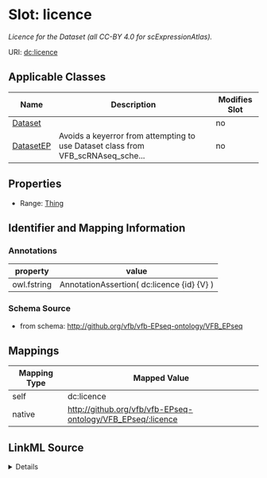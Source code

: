 

# Slot: licence


_Licence for the Dataset (all CC-BY 4.0 for scExpressionAtlas)._



URI: [dc:licence](http://purl.org/dc/terms/licence)



<!-- no inheritance hierarchy -->





## Applicable Classes

| Name | Description | Modifies Slot |
| --- | --- | --- |
| [Dataset](Dataset.md) |  |  no  |
| [DatasetEP](DatasetEP.md) | Avoids a keyerror from attempting to use Dataset class from VFB_scRNAseq_sche... |  no  |







## Properties

* Range: [Thing](Thing.md)





## Identifier and Mapping Information





### Annotations

| property | value |
| --- | --- |
| owl.fstring | AnnotationAssertion( dc:licence {id} {V} ) |



### Schema Source


* from schema: http://github.org/vfb/vfb-EPseq-ontology/VFB_EPseq




## Mappings

| Mapping Type | Mapped Value |
| ---  | ---  |
| self | dc:licence |
| native | http://github.org/vfb/vfb-EPseq-ontology/VFB_EPseq/:licence |




## LinkML Source

<details>
```yaml
name: licence
annotations:
  owl.fstring:
    tag: owl.fstring
    value: AnnotationAssertion( dc:licence {id} {V} )
description: Licence for the Dataset (all CC-BY 4.0 for scExpressionAtlas).
from_schema: http://github.org/vfb/vfb-EPseq-ontology/VFB_EPseq
rank: 1000
slot_uri: dc:licence
alias: licence
owner: Dataset
domain_of:
- Dataset
range: Thing

```
</details>